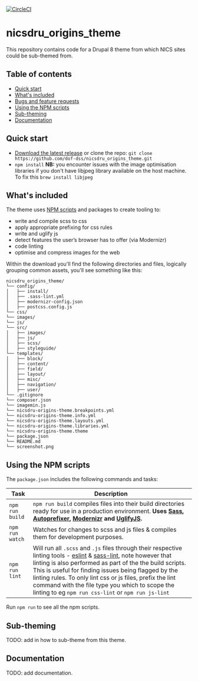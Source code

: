 [![CircleCI](https://circleci.com/gh/dof-dss/nicsdru_origins_theme.svg?style=svg)](https://circleci.com/gh/dof-dss/nicsdru_origins_theme)

# nicsdru_origins_theme
This repository contains code for a Drupal 8 theme from which NICS sites could be sub-themed from.

## Table of contents

- [Quick start](#quick-start)
- [What's included](#whats-included)
- [Bugs and feature requests](#bugs-and-feature-requests)
- [Using the NPM scripts](#using-the-npm-scripts)
- [Sub-theming](#sub-theming)
- [Documentation](#documentation)

## Quick start
- [Download the latest release](https://github.com/dof-dss/nicsdru_origins_theme/archive/master.zip) or clone the repo: `git clone https://github.com/dof-dss/nicsdru_origins_theme.git`
- `npm install` **NB:** you encounter issues with the image optimisation libraries if you don't have libjpeg library available on the host machine. To fix this `brew install libjpeg`

## What's included

The theme uses [NPM scripts](https://docs.npmjs.com/misc/scripts) and packages to create tooling to:

* write and compile scss to css
* apply appropriate prefixing for css rules
* write and uglify js
* detect features the user’s browser has to offer (via Modernizr)
* code linting
* optimise and compress images for the web



Within the download you'll find the following directories and files, logically grouping common assets, you'll see something like this:

```
nicsdru_origins_theme/
└── config/
│   ├── install/
│   ├── .sass-lint.yml
│   ├── modernizr-config.json
│   ├── postcss.config.js
└── css/
└── images/
└── js/
└── src/
│   ├── images/
│   ├── js/
│   ├── scss/
│   ├── styleguide/
└── templates/
│   ├── block/
│   ├── content/
│   ├── field/
│   ├── layout/
│   ├── misc/
│   ├── navigation/
│   ├── user/
└── .gitignore
└── composer.json
└── imagemin.js
└── nicsdru-origins-theme.breakpoints.yml
└── nicsdru-origins-theme.info.yml
└── nicsdru-origins-theme.layouts.yml
└── nicsdru-origins-theme.libraries.yml
└── nicsdru-origins-theme.theme
└── package.json
└── README.md
└── screenshot.png
```

## Using the NPM scripts
The `package.json` includes the following commands and tasks:

| Task | Description |
| --- | --- |
| `npm run build` | `npm run build` compiles files into their build directories ready for use in a production environment. **Uses [Sass](https://sass-lang.com/), [Autoprefixer][autoprefixer], [Modernizr](https://modernizr.com) and [UglifyJS](https://github.com/mishoo/UglifyJS2).** |
| `npm run watch` | Watches for changes to scss and js files & compiles them for development purposes.|
| `npm run lint`  | Will run all `.scss` and `.js` files through their respective linting tools - [eslint]() & [sass-lint](https://github.com/sasstools/sass-lint), note however that linting is also performed as part of the the build scripts. This is useful for finding issues being flagged by the linting rules. To only lint css or js files, prefix the lint command with the file type you which to scope the linting to eg `npm run css-lint` or `npm run js-lint` |

Run `npm run` to see all the npm scripts.

## Sub-theming

TODO: add in how to sub-theme from this theme.

## Documentation

TODO: add documentation.

[autoprefixer]: https://github.com/postcss/autoprefixer


